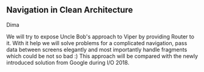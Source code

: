 ## Navigation in Clean Architecture

Dima

We will try to expose Uncle Bob's approach to Viper by providing Router to it. 
With it help we will solve problems for a complicated navigation, pass data between screens elegantly
and most importantly handle fragments which could be not so bad :)
This approach will be compared with the newly introduced solution from Google during I/O 2018. 

